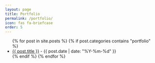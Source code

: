 ```yaml
---
layout: page
title: Portfolio
permalink: /portfolio/
icon: fas fa-briefcase
order: 5
---
```


<ul>
  {% for post in site.posts %}
    {% if post.categories contains "portfolio" %}
      <li>
        <a href="{{ post.url }}">{{ post.title }}</a> - {{ post.date | date: "%Y-%m-%d" }}
      </li>
    {% endif %}
  {% endfor %}
</ul>
